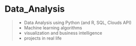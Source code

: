 # Data_Analysis

> - Data Analysis using Python (and R, SQL, Clouds API)
> - Machine learning algorithms
> - visualization and business intelligence
> - projects in real life
